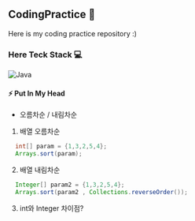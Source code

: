## CodingPractice  :memo:

Here is my coding practice repository :)

### Here Teck Stack :computer:
![Java](https://img.shields.io/badge/JAVA-3776AB.svg?&style=for-the-badge&logo=JAVA&logoColor=White)

<!-- 
https://gist.github.com/rxaviers/7360908

--> 
<!--

<img alt="Java" src ="https://img.shields.io/badge/JAVA-3776AB.svg?&style=for-the-badge&logo=JAVA&logoColor=White"/>
<img alt="JavaScript" src ="https://img.shields.io/badge/JavaScript-F7DF1E.svg?&style=for-the-badge&logo=JavaScript&logoColor=black"/>
<img src="https://img.shields.io/badge/기술이름-#제외색상번호?style=for-the-badge&logo=아이콘이름&logoColor=white">
**polarHub25/polarHub25** is a ✨ _special_ ✨ repository because its `README.md` (this file) appears on your GitHub profile.

Here are some ideas to get you started:

- 🔭 I’m currently working on ...
- 🌱 I’m currently learning ...
- 👯 I’m looking to collaborate on ...
- 🤔 I’m looking for help with ...
- 💬 Ask me about ...
- 📫 How to reach me: ...
- 😄 Pronouns: ...
- ⚡ Fun fact: ...
-->



####  ⚡ Put In My Head
* 오름차순 / 내림차순


1. 배열 오름차순
```java
  int[] param = {1,3,2,5,4};
  Arrays.sort(param);
```
2. 배열 내림차순
```java
  Integer[] param2 = {1,3,2,5,4};
  Arrays.sort(param2 , Collections.reverseOrder());
```
3. int와 Integer 차이점?



